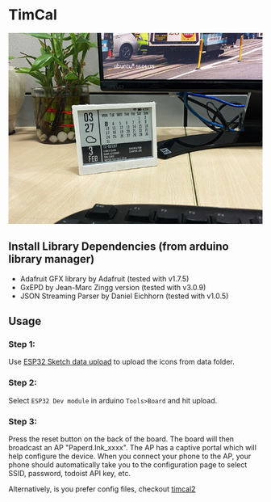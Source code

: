 # TimCal

![Full Image](timcal_image.jpg)

## Install Library Dependencies (from arduino library manager)
  - Adafruit GFX library by Adafruit (tested with v1.7.5)
  - GxEPD by Jean-Marc Zingg version (tested with v3.0.9)
  - JSON Streaming Parser by Daniel Eichhorn (tested with v1.0.5)

## Usage
### Step 1:
Use [ESP32 Sketch data upload](https://randomnerdtutorials.com/install-esp32-filesystem-uploader-arduino-ide/) to upload the icons from data folder.
### Step 2:
Select `ESP32 Dev module` in arduino `Tools>Board` and hit upload.
### Step 3:
Press the reset button on the back of the board. The board will then broadcast an AP "Paperd.Ink_xxxx".
The AP has a captive portal which will help configure the device. When you connect your phone to the AP,
your phone should automatically take you to the configuration page to select SSID, password, todoist API key, etc.

Alternatively, is you prefer config files, checkout [timcal2](https://github.com/paperdink/timcal2)

